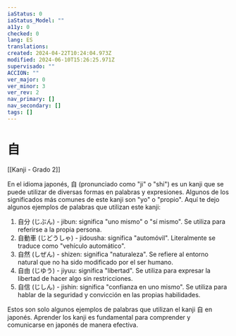 ```yaml
---
iaStatus: 0
iaStatus_Model: ""
a11y: 0
checked: 0
lang: ES
translations: 
created: 2024-04-22T10:24:04.973Z
modified: 2024-06-10T15:26:25.971Z
supervisado: ""
ACCION: ""
ver_major: 0
ver_minor: 3
ver_rev: 2
nav_primary: []
nav_secondary: []
tags: []
---
```

# 自

[[Kanji - Grado 2]]

En el idioma japonés, 自 (pronunciado como "ji" o "shi") es un kanji que se puede utilizar de diversas formas en palabras y expresiones. Algunos de los significados más comunes de este kanji son "yo" o "propio". Aquí te dejo algunos ejemplos de palabras que utilizan este kanji:

1. 自分 (じぶん) - jibun: significa "uno mismo" o "sí mismo". Se utiliza para referirse a la propia persona.
2. 自動車 (じどうしゃ) - jidousha: significa "automóvil". Literalmente se traduce como "vehículo automático".
3. 自然 (しぜん) - shizen: significa "naturaleza". Se refiere al entorno natural que no ha sido modificado por el ser humano.
4. 自由 (じゆう) - jiyuu: significa "libertad". Se utiliza para expresar la libertad de hacer algo sin restricciones.
5. 自信 (じしん) - jishin: significa "confianza en uno mismo". Se utiliza para hablar de la seguridad y convicción en las propias habilidades.

Estos son solo algunos ejemplos de palabras que utilizan el kanji 自 en japonés. Aprender los kanji es fundamental para comprender y comunicarse en japonés de manera efectiva.
